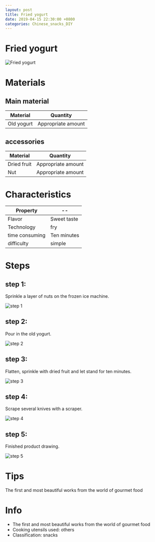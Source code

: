 ```yaml
---
layout: post
title: Fried yogurt
date: 2019-04-15 22:30:00 +0800
categories: Chinese_snacks_DIY
---
```


# Fried yogurt

![Fried yogurt]({{site.baseurl}}/img/400855/400855.jpg)

# Materials


## Main material

Material|Quantity
--|--
Old yogurt|Appropriate amount

## accessories

Material|Quantity
--|--
Dried fruit|Appropriate amount
Nut|Appropriate amount

# Characteristics

Property|--
--|--
Flavor|Sweet taste
Technology|fry
time consuming|Ten minutes
difficulty|simple

# Steps

## step 1:

Sprinkle a layer of nuts on the frozen ice machine.

![step 1]({{site.baseurl}}/img/400855/1.jpg)

## step 2:

Pour in the old yogurt.

![step 2]({{site.baseurl}}/img/400855/2.jpg)

## step 3:

Flatten, sprinkle with dried fruit and let stand for ten minutes.

![step 3]({{site.baseurl}}/img/400855/3.jpg)

## step 4:

Scrape several knives with a scraper.

![step 4]({{site.baseurl}}/img/400855/4.jpg)

## step 5:

Finished product drawing.

![step 5]({{site.baseurl}}/img/400855/5.jpg)

# Tips

The first and most beautiful works from the world of gourmet food

# Info

- The first and most beautiful works from the world of gourmet food
- Cooking utensils used: others
- Classification: snacks